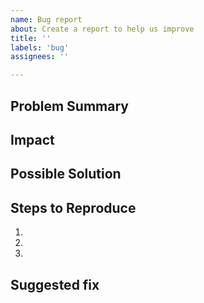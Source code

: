 ```yaml
---
name: Bug report
about: Create a report to help us improve
title: ''
labels: 'bug'
assignees: ''

---
```


<!--- Issues must not contain any PHI, PII, or other confidential information. --->

<!--- Provide a general summary of the issue in the Title above -->

## Problem Summary
<!--- Give a concise description of the problem -->

## Impact
<!--- Explain why this is a problem and to whom -->

## Possible Solution
<!--- Not obligatory, but suggest a fix/reason for the bug, -->

## Steps to Reproduce
<!--- Provide code to reproduce the issue that uses -->
<!--- a dataset from load_example_dataset() -->
1.
2.
3.

## Suggested fix
<!--- How do you suggest addressing the problem? -->
